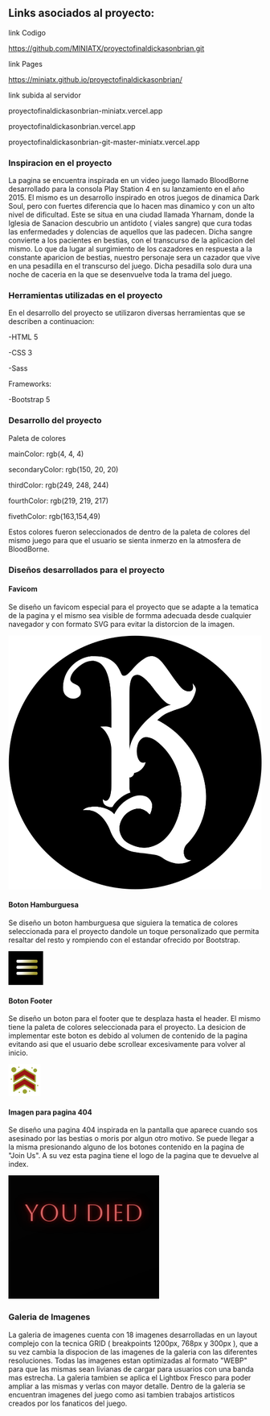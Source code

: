 ## **Links asociados al proyecto:**

link Codigo

https://github.com/MINIATX/proyectofinaldickasonbrian.git

link Pages

https://miniatx.github.io/proyectofinaldickasonbrian/

link subida al servidor

proyectofinaldickasonbrian-miniatx.vercel.app

proyectofinaldickasonbrian.vercel.app

proyectofinaldickasonbrian-git-master-miniatx.vercel.app

### **Inspiracion en el proyecto** 

La pagina se encuentra inspirada en un video juego llamado BloodBorne desarrollado para la consola Play Station 4 en su lanzamiento en el año 2015. El mismo es un desarrollo inspirado en otros juegos de dinamica Dark Soul, pero con fuertes diferencia que lo hacen mas dinamico y con un alto nivel de dificultad. Este se situa en una ciudad llamada Yharnam, donde la Iglesia de Sanacion descubrio un antidoto ( viales sangre) que cura todas las enfermedades y dolencias de aquellos que las padecen. Dicha sangre convierte a los pacientes en bestias, con el transcurso de la aplicacion del mismo. Lo que da lugar al surgimiento de los cazadores en respuesta a la constante aparicion de bestias, nuestro personaje sera un cazador que vive en una pesadilla en el transcurso del juego. Dicha pesadilla solo dura una noche de caceria en la que se desenvuelve toda la trama del juego.

### **Herramientas utilizadas en el proyecto**

En el desarrollo del proyecto se utilizaron diversas herramientas que se describen a continuacion:

-HTML 5

-CSS 3

-Sass

Frameworks:

-Bootstrap 5

### **Desarrollo del proyecto**

Paleta de colores

mainColor: rgb(4, 4, 4)

secondaryColor: rgb(150, 20, 20)

thirdColor: rgb(249, 248, 244)

fourthColor: rgb(219, 219, 217)

fivethColor: rgb(163,154,49)

Estos colores fueron seleccionados de dentro de la paleta de colores del mismo juego para que el usuario se sienta inmerzo en la atmosfera de BloodBorne.

### **Diseños desarrollados para el proyecto**

#### **Favicom**

Se diseño un favicom especial para el proyecto que se adapte a la tematica de la pagina y el mismo sea visible de formma adecuada desde cualquier navegador y con formato SVG para evitar la distorcion de la imagen.

<img src="img/favicom.svg">

#### **Boton Hamburguesa**

Se diseño un boton hamburguesa que siguiera la tematica de colores seleccionada para el proyecto dandole un toque personalizado que permita resaltar del resto y rompiendo con el estandar ofrecido por Bootstrap.

<img src="img/botonhamburguesa.webp">

#### **Boton Footer**

Se diseño un boton para el footer que te desplaza hasta el header. El mismo tiene la paleta de colores seleccionada para el proyecto. La desicion de implementar este boton es debido al volumen de contenido de la pagina evitando asi que el usuario debe scrollear excesivamente para volver al inicio.

<img src="img/logoup.png">

#### **Imagen para pagina 404**

Se diseño una pagina 404 inspirada en la pantalla que aparece cuando sos asesinado por las bestias o moris por algun otro motivo. Se puede llegar a la misma presionando alguno de los botones contenido en la pagina de "Join Us". A su vez esta pagina tiene el logo de la pagina que te devuelve al index.

<img src="img/youdied(1).webp">

### **Galeria de Imagenes**

La galeria de imagenes cuenta con 18 imagenes desarrolladas en un layout complejo con la tecnica GRID ( breakpoints 1200px, 768px y 300px ), que a su vez cambia la dispocion de las imagenes de la galeria con las diferentes resoluciones. Todas las imagenes estan optimizadas al formato "WEBP" para que las mismas sean livianas de cargar para usuarios con una banda mas estrecha. La galeria tambien se aplica el Lightbox Fresco para poder ampliar a las mismas y verlas con mayor detalle. Dentro de la galeria se encuentran imagenes del juego como asi tambien trabajos artisticos creados por los fanaticos del juego.




